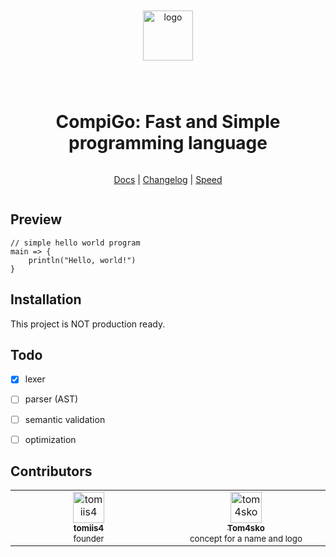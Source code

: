 <div align='center' style='display:grid;place-items:center;'>

<p>
    <p><img width='80' src='https://github.com/tomiis4/CompiGo/assets/87276646/9a4e77fc-df86-4b3f-a297-b8d8546806b1' alt='logo'></p>
</p>
<h1>CompiGo: Fast and Simple programming language</h1>

[Docs](https://github.com/tomiis4/blob/main/DOCS.md) | [Changelog](#) | [Speed](#)

</div>


## Preview
```cg
// simple hello world program
main => {
    println("Hello, world!")
}
```


## Installation
This project is NOT production ready.


## Todo
- [x] lexer
- [ ] parser (AST)
- [ ] semantic validation
- [ ] optimization


## Contributors

<table>
    <tbody>
        <tr>
            <td align='center' valign='top' width='14.28%'>
                <a href='https://github.com/tomiis4'>
                    <img src='https://avatars.githubusercontent.com/u/87276646?v=4' width='50px;' alt='tomiis4'/><br />
                    <sub><b> tomiis4 </b></sub><br />
                    <sup> founder </sup>
                </a><br/>
            </td>
            <td align='center' valign='top' width='14.28%'>
                <a href='https://github.com/Tom4sko'>
                    <img src='https://avatars.githubusercontent.com/u/108126659?v=4' width='50px;' alt='tom4sko'/><br />
                    <sub><b> Tom4sko </b></sub><br />
                    <sup> concept for a name and logo </sup>
                </a><br/>
            </td>
        </tr>
    </tbody>
</table>
